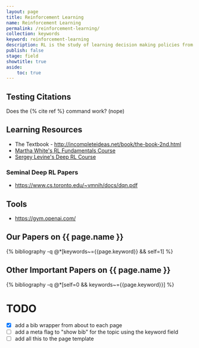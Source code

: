 ```yaml
---
layout: page
title: Reinforcement Learning
name: Reinforcement Learning
permalink: /reinforcement-learning/
collection: keywords
keyword: reinforcement-learning
description: RL is the study of learning decision making policies from experience with computers.
publish: false
stage: field
showtitle: true
aside: 
    toc: true
---
```


## Testing Citations
Does the {% cite ref %} command work? (nope)


## Learning Resources
- The Textbook - http://incompleteideas.net/book/the-book-2nd.html
- [Martha White's RL Fundamentals Course](https://www.coursera.org/specializations/reinforcement-learning?utm_source=gg&utm_medium=sem&utm_content=04-ReinforcementLearning-UA-CA&campaignid=6770937312&adgroupid=85996872692&device=c&keyword=reinforcement%20learning%20course&matchtype=b&network=g&devicemodel=&adpostion=&creativeid=391979104237&hide_mobile_promo&gclid=Cj0KCQjwm9D0BRCMARIsAIfvfIYKjEq7S-DqrGVUNrH6GIcvwMRPX4tz_1LgKbgnt7nm2c-cvtAHy3YaAu9xEALw_wcB)
- [Sergey Levine's Deep RL Course](http://rail.eecs.berkeley.edu/deeprlcourse/)


### Seminal Deep RL Papers
- https://www.cs.toronto.edu/~vmnih/docs/dqn.pdf

## Tools

- https://gym.openai.com/

<div class="publications">
  <h2>Our Papers on {{ page.name }}</h2> 
{% bibliography -q @*[keywords~={{page.keyword}} && self=1] %}
</div>

<div class="publications">
  <h2>Other Important Papers on {{ page.name }}</h2> 
{% bibliography -q @*[self=0 && keywords~={{page.keyword}}] %}
</div>

# TODO
- [x] add a bib wrapper from about to each page
- [ ] add a meta flag to "show bib" for the topic using the keyword field
- [ ] add all this to the page template
